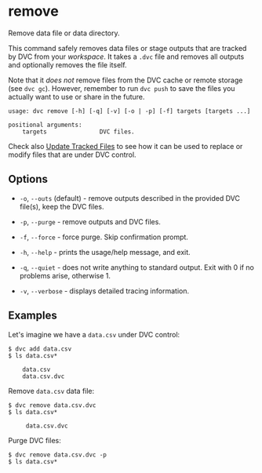 # remove

Remove data file or data directory.

This command safely removes data files or stage outputs that are tracked by DVC
from your _workspace_. It takes a `.dvc` file and removes all outputs and
optionally removes the file itself.

Note that it _does not_ remove files from the DVC cache or remote storage (see
`dvc gc`). However, remember to run `dvc push` to save the files you actually
want to use or share in the future.

```usage
usage: dvc remove [-h] [-q] [-v] [-o | -p] [-f] targets [targets ...]

positional arguments:
    targets               DVC files.
```

Check also [Update Tracked Files](/doc/user-guide/update-tracked-file) to see
how it can be used to replace or modify files that are under DVC control.

## Options

- `-o`, `--outs` (default) - remove outputs described in the provided DVC
  file(s), keep the DVC files.

- `-p`, `--purge` - remove outputs and DVC files.

- `-f`, `--force` - force purge. Skip confirmation prompt.

- `-h`, `--help` - prints the usage/help message, and exit.

- `-q`, `--quiet` - does not write anything to standard output. Exit with 0 if
  no problems arise, otherwise 1.

- `-v`, `--verbose` - displays detailed tracing information.

## Examples

Let's imagine we have a `data.csv` under DVC control:

```dvc
$ dvc add data.csv
$ ls data.csv*

    data.csv
    data.csv.dvc
```

Remove `data.csv` data file:

```dvc
$ dvc remove data.csv.dvc
$ ls data.csv*

     data.csv.dvc
```

Purge DVC files:

```dvc
$ dvc remove data.csv.dvc -p
$ ls data.csv*
```
